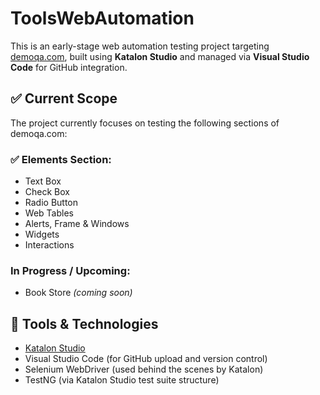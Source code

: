 # ToolsWebAutomation

This is an early-stage web automation testing project targeting [demoqa.com](https://demoqa.com), built using **Katalon Studio** and managed via **Visual Studio Code** for GitHub integration.

## ✅ Current Scope

The project currently focuses on testing the following sections of demoqa.com:

### ✅ Elements Section:
- Text Box
- Check Box
- Radio Button
- Web Tables
- Alerts, Frame & Windows
- Widgets
- Interactions

### In Progress / Upcoming:
- Book Store *(coming soon)*

## 🔧 Tools & Technologies

- [Katalon Studio](https://katalon.com/)
- Visual Studio Code (for GitHub upload and version control)
- Selenium WebDriver (used behind the scenes by Katalon)
- TestNG (via Katalon Studio test suite structure)


